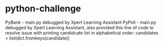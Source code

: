 # python-challenge

PyBank - main.py debugged by Xpert Learning Assistant 
PyPoll - main.py debugged by Xpert Learning Assistant, also provided this line of code to resolve issue with printing candidcate list in alphabetical order: candidates = list(dict.fromkeys(candidate)) 
